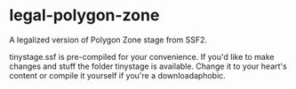 # legal-polygon-zone
A legalized version of Polygon Zone stage from SSF2.

tinystage.ssf is pre-compiled for your convenience. If you'd like to make changes and stuff the folder tinystage is available.
Change it to your heart's content or compile it yourself if you're a downloadaphobic.
